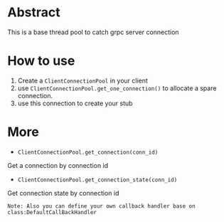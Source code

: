 # Abstract
This is a base thread pool to catch grpc server connection

# How to use
1. Create a `ClientConnectionPool` in your client
2. use `ClientConnectionPool.get_one_connection()` to allocate a spare connection.
3. use this connection to create your stub

# More

- `ClientConnectionPool.get_connection(conn_id)`

Get a connection by connection id

- `ClientConnectionPool.get_connection_state(conn_id)`

Get connection state by connection id

    Note: Also you can define your own callback handler base on class:DefaultCallBackHandler
